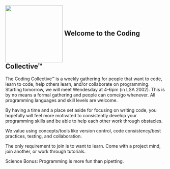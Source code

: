 <img src="https://octodex.github.com/images/labtocat.png" height = "180" align="center"> Welcome to the Coding Collective™
--------

The Coding Collective™ is a weekly gathering for people that want to code, learn to code, help others learn, and/or collaborate on programming. Starting tomorrow, we will meet Wendesday at 4-6pm (in LSA 2002). This is by no means a formal gathering and people can come/go whenever. All programming languages and skill levels are welcome.

By having a time and a place set aside for focusing on writing code, you hopefully will feel more motivated to consistently develop your programming skills and be able to help each other work through obstacles.

We value using concepts/tools like version control, code consistency/best practices, testing, and collaboration.

The only requirement to join is to want to learn. Come with a project mind, join another, or work through tutorials.

Science Bonus: Programming is more fun than pipetting.

